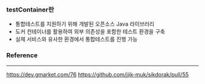 ### testContainer란
- 통합테스트를 지원하기 위해 개발된 오픈소스 Java 라이브러리
- 도커 컨테이너를 활용하여 외부 의존성을 포함한 테스트 환경을 구축
- 실제 서비스와 유사한 환경에서 통합테스트를 진행 가능

### Reference
---
https://dev.gmarket.com/76
https://github.com/jjik-muk/sikdorak/pull/55
